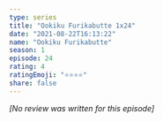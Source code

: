 ```yaml
---
type: series
title: "Ookiku Furikabutte 1x24"
date: "2021-08-22T16:13:22"
name: "Ookiku Furikabutte"
season: 1
episode: 24
rating: 4
ratingEmoji: "⭐️⭐️⭐️⭐️"
share: false
---
```


*[No review was written for this episode]*
